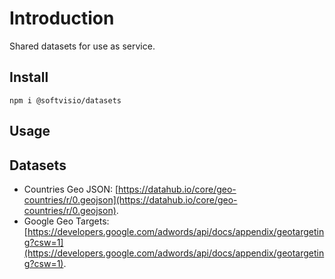 # Introduction

Shared datasets for use as service.

## Install

```shell
npm i @softvisio/datasets
```

## Usage

<!-- Tell about how to use the project, give code examples -->

## Datasets

-   Countries Geo JSON: [https://datahub.io/core/geo-countries/r/0.geojson](https://datahub.io/core/geo-countries/r/0.geojson).
-   Google Geo Targets: [https://developers.google.com/adwords/api/docs/appendix/geotargeting?csw=1](https://developers.google.com/adwords/api/docs/appendix/geotargeting?csw=1).
